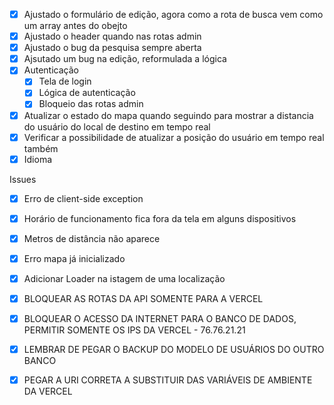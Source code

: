 - [X] Ajustado o formulário de edição, agora como a rota de busca vem como um array antes do obejto
- [X] Ajustado o header quando nas rotas admin
- [X] Ajustado o bug da pesquisa sempre aberta
- [X] Ajsutado um bug na edição, reformulada a lógica
- [X] Autenticação
    - [X] Tela de login
    - [X] Lógica de autenticação
    - [X] Bloqueio das rotas admin
- [X] Atualizar o estado do mapa quando seguindo para mostrar a distancia do usuário do local de destino em tempo real
- [X] Verificar a possibilidade de atualizar a posição do usuário em tempo real também
- [X] Idioma

Issues
- [X] Erro de client-side exception
- [X] Horário de funcionamento fica fora da tela em alguns dispositivos
- [X] Metros de distância não aparece
- [X] Erro mapa já inicializado
- [X] Adicionar Loader na istagem de uma localização

- [x] BLOQUEAR AS ROTAS DA API SOMENTE PARA A VERCEL
- [X] BLOQUEAR O ACESSO DA INTERNET PARA O BANCO DE DADOS, PERMITIR SOMENTE OS IPS DA VERCEL - 76.76.21.21
- [x] LEMBRAR DE PEGAR O BACKUP DO MODELO DE USUÁRIOS DO OUTRO BANCO
- [x] PEGAR A URI CORRETA A SUBSTITUIR DAS VARIÁVEIS DE AMBIENTE DA VERCEL